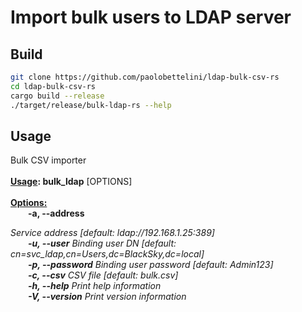 # Import bulk users to LDAP server

## Build
```bash
git clone https://github.com/paolobettelini/ldap-bulk-csv-rs
cd ldap-bulk-csv-rs
cargo build --release
./target/release/bulk-ldap-rs --help
```

## Usage
Bulk CSV importer<br>
<br>
**<u>Usage</u>: bulk_ldap** [OPTIONS]<br>
<br>
**<u>Options:</u>**<br>
&emsp;&emsp;**-a, --address** <ADDRESS>    Service address [default: ldap://192.168.1.25:389]<br>
&emsp;&emsp;**-u, --user** <USER>          Binding user DN [default: cn=svc_ldap,cn=Users,dc=BlackSky,dc=local]<br>
&emsp;&emsp;**-p, --password** <PASSWORD>  Binding user password [default: Admin123]<br>
&emsp;&emsp;**-c, --csv** <CSV>            CSV file [default: bulk.csv]<br>
&emsp;&emsp;**-h, --help**                 Print help information<br>
&emsp;&emsp;**-V, --version**              Print version information<br>